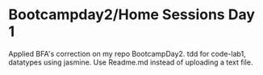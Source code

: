 # Bootcampday2/Home Sessions Day 1
Applied BFA's correction on my repo BootcampDay2.
tdd for code-lab1, datatypes using jasmine.
Use Readme.md instead of uploading a text file.
